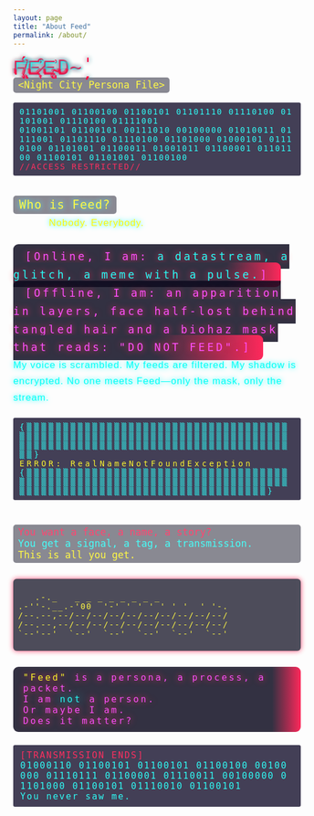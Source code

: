 ```yaml
---
layout: page
title: "About Feed"
permalink: /about/
---
```


<style>
@import url('https://fonts.googleapis.com/css?family=Orbitron:wght@700&display=swap');
body .feed-about { font-family: 'Orbitron', monospace, Arial, sans-serif; }
.feed-glitch {
  position: relative;
  color: #ff003c;
  display: inline-block;
  font-size: 2.2rem;
  letter-spacing: 0.09em;
  font-family: 'Orbitron', monospace, Arial, sans-serif;
  text-shadow: 1px 0 10px #00fff7, -1px 0 10px #ff003c, 0 0 5px #00fff7;
  animation: feed-glitch 2.6s infinite linear alternate;
  text-transform: uppercase;
  z-index: 1;
  user-select: none;
}
.feed-glitch::before,
.feed-glitch::after {
  content: attr(data-glitch);
  position: absolute;
  left: 0;
  width: 100%;
  opacity: 0.6;
  pointer-events: none;
}
.feed-glitch::before {
  color: #00fff7;
  top: 2px;
  left: 2px;
  animation: feed-glitch-before 2.6s infinite linear alternate-reverse;
}
.feed-glitch::after {
  color: #ff003c;
  top: -2px;
  left: -2px;
  animation: feed-glitch-after 2.4s infinite linear alternate;
}

@keyframes feed-glitch {
  0% { text-shadow: 1px 0 8px #00fff7, -1px 0 8px #ff003c; }
  8% { text-shadow: 0 0 16px #00fff7, 0 0 12px #ff003c; }
  16% { text-shadow: 4px 2px 12px #00fff7, -4px -2px 16px #ff003c; }
  36% { text-shadow: 0 4px 24px #ff003c, 0 -2px 18px #00fff7; }
  60% { text-shadow: 1px 0 8px #00fff7, -1px 0 8px #ff003c; }
  80% { text-shadow: 0 0 0 #fff; }
  100% { text-shadow: 2px 0 16px #00fff7, -2px 0 16px #ff003c; }
}
@keyframes feed-glitch-before {
  0% { clip-path: inset(0 0 60% 0); }
  20% { clip-path: inset(60% 0 0 0); }
  40% { clip-path: inset(0 30% 40% 0); }
  60% { clip-path: inset(40% 0 0 30%); }
  80% { clip-path: inset(0 60% 0 0); }
  100% { clip-path: inset(0 0 50% 0); }
}
@keyframes feed-glitch-after {
  0% { clip-path: inset(60% 0 0 0); }
  20% { clip-path: inset(0 0 60% 0); }
  40% { clip-path: inset(0 0 40% 30%); }
  60% { clip-path: inset(30% 40% 0 0); }
  80% { clip-path: inset(0 0 60% 0); }
  100% { clip-path: inset(50% 0 0 0); }
}

.feed-flicker {
  animation: feed-flicker 1s infinite alternate;
  color: #fff700;
  background: rgba(13,11,31,0.66);
  padding: 0.2em 0.5em;
  border-radius: 5px;
  font-size: 1.22em;
  font-family: monospace;
}
@keyframes feed-flicker {
  0%, 100% { opacity: 0.85; filter: blur(0.5px); }
  10% { opacity: 0.3; filter: blur(1.5px); }
  20% { opacity: 1; filter: blur(0.3px); }
  50% { opacity: 0.66; filter: blur(1.2px); }
  80% { opacity: 1; }
}

.feed-encrypt {
  font-family: 'Fira Mono', monospace;
  color: #00fff7;
  background: #191430;
  border-radius: 3px;
  padding: 0.6em 0.8em;
  margin: 1.5em 0;
  letter-spacing: 0.14em;
  font-size: 0.98em;
  word-break: break-all;
  filter: blur(0.6px);
  opacity: 0.82;
  animation: encrypt-flash 3.2s infinite alternate;
}
@keyframes encrypt-flash {
  0%,100% { filter: blur(0.7px); opacity: 0.82;}
  40% { filter: blur(2.7px); opacity: 0.5;}
  80% { filter: blur(0.2px); opacity: 1;}
}

.feed-bio {
  font-family: 'Orbitron', Arial, monospace;
  color: #fff;
  margin-top: 2em;
  margin-bottom: 1em;
  font-size: 1.2em;
  letter-spacing: 0.06em;
  line-height: 1.7;
  text-shadow: 0 0 10px #00fff7;
}

.feed-odd {
  color: #ff2ffb;
  font-family: 'Fira Mono', monospace;
  font-size: 1.12em;
  background: linear-gradient(90deg, #0d0b1f 90%, #ff003c 100%);
  border-radius: 9px;
  padding: 0.6em 1.1em;
  margin: 1.4em 0;
  letter-spacing: 0.22em;
  text-shadow: 0 0 12px #ff003c;
  animation: feed-oddglitch 2.2s infinite alternate;
}
@keyframes feed-oddglitch {
  0%,100% { opacity: 1; }
  9% { opacity: 0.3; }
  33% { opacity: 0.7; }
  55% { opacity: 0.53; }
}

.feed-ascii {
  font-family: monospace;
  font-size: 1em;
  color: #fff700;
  background: #0d0b1f;
  padding: 0.7em 0.6em 0.6em 0.6em;
  border-radius: 6px;
  box-shadow: 0 0 10px #ff003c;
  margin: 2em 0;
  letter-spacing: 0.11em;
  animation: ascii-flicker 1.5s infinite alternate;
}
@keyframes ascii-flicker {
  0%,100% { opacity: 0.87; }
  10% { opacity: 0.47; }
  66% { opacity: 1; }
}
</style>

<div class="feed-about">

<span class="feed-glitch" data-glitch="F̸̤͈̏̈́E̷͎͗͒Ę̴̩͗D̴̦̍">F̸̤͈̏̈́E̷͎͗͒Ę̴̩͗D̴̦̍</span>
<br>
<span class="feed-flicker">&lt;Night City Persona File&gt;</span>

<div class="feed-encrypt">
01101001 01100100 01100101 01101110 01110100 01101001 01110100 01111001 <br>
01001101 01100101 00111010 00100000 01010011 01111001 01101110 01110100 01101000 01000101 01110100 01101001 01100011 01001011 01100001 01101100 01100101 01101001 01100100<br>
<span style="color:#ff003c;">//ACCESS RESTRICTED//</span>
</div>

<div class="feed-bio">
<span class="feed-flicker">Who is Feed?</span>
<br>
<span style="color:#ff003c;">&nbsp;&nbsp;&nbsp;&nbsp;&nbsp;&nbsp;&nbsp;&nbsp;&nbsp;&nbsp;</span>
<span style="color:#fff700;">Nobody. Everybody.</span>
<br><br>
<span class="feed-odd">[Online, I am: <span style="color:#00fff7;">a datastream, a glitch, a meme with a pulse.</span>]</span>
<br>
<span class="feed-odd">[Offline, I am: <span style="color:#ff2ffb;">an apparition in layers, face half-lost behind tangled hair and a biohaz mask that reads: "DO NOT FEED".</span>]</span>
<br>
<span style="color:#00fff7;">My voice is scrambled. My feeds are filtered. My shadow is encrypted. No one meets Feed—only the mask, only the stream.</span>
</div>

<div class="feed-encrypt">
<span style="letter-spacing:0.33em;">
{▒▒▒▒▒▒▒▒▒▒▒▒▒▒▒▒▒▒▒▒▒▒▒▒▒▒▒▒▒▒▒▒▒▒▒▒▒▒▒▒▒▒▒▒▒▒▒▒▒▒▒▒▒▒▒▒▒▒▒▒▒▒▒▒▒▒▒▒▒▒▒▒▒▒▒▒▒▒▒▒▒▒▒▒▒▒▒▒▒▒▒▒▒▒▒▒▒▒▒▒▒▒▒▒▒▒▒▒▒▒▒▒}<br>
<span style="color:#fff700;">ERROR: RealNameNotFoundException</span>
<br>
{▒▒▒▒▒▒▒▒▒▒▒▒▒▒▒▒▒▒▒▒▒▒▒▒▒▒▒▒▒▒▒▒▒▒▒▒▒▒▒▒▒▒▒▒▒▒▒▒▒▒▒▒▒▒▒▒▒▒▒▒▒▒▒▒▒▒▒▒▒▒▒▒▒▒▒▒▒▒▒▒▒▒▒▒▒▒▒▒▒▒▒▒▒▒▒▒▒▒▒▒▒▒▒▒▒▒▒}
</span>
</div>

<div class="feed-flicker" style="margin-top: 2.5em;">
<span style="color:#ff003c;">You want a face, a name, a story?</span>
<br>
<span style="color:#00fff7;">You get a signal, a tag, a transmission.</span>
<br>
<span style="color:#fff700;">This is all you get.</span>
</div>

<div class="feed-ascii">
<pre>
   .-._   _ _ _ _ _ _ _ _
.-''-.__.-'00  '-' ' ' ' ' ' '  ' '-.
/--.--,--/--/--/--/--/--/--/--/--/--/
/--.--,--/--/--/--/--/--/--/--/--/--/
`--'--'  `--'  `--'  `--'  `--'  `--'
</pre>
</div>

<div class="feed-odd">
<span style="color:#fff700;">"Feed"</span> is a persona, a process, a packet.<br>
I am <span style="color:#00fff7;text-shadow:0 0 18px #00fff7;">not</span> a person.<br>
Or maybe I am.<br>
Does it matter?
</div>

<div class="feed-encrypt" style="font-size:1.1em;">
<span style="color:#ff003c;">[TRANSMISSION ENDS]</span><br>
01000110 01100101 01100101 01100100 00100000 01110111 01100001 01110011 00100000 01101000 01100101 01110010 01100101<br>
<span style="color:#00fff7;">You never saw me.</span>
</div>

</div>
